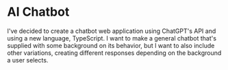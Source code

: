 # AI Chatbot
I've decided to create a chatbot web application using ChatGPT's API and using a new language, TypeScript.
I want to make a general chatbot that's supplied with some background on its behavior, but I want to also
include other variations, creating different responses depending on the background a user selects.